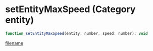 # setEntityMaxSpeed (Category entity)

```js
function setEntityMaxSpeed(entity: number, speed: number): void
```

[filename](setEntityMaxSpeed_m.md ':include')
